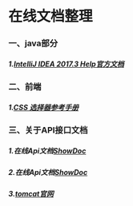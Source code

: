 # 在线文档整理
### 一、java部分
##### 1.[IntelliJ IDEA 2017.3 Help官方文档](http://www.jetbrains.com/help/idea/configuring-projects.html)

### 二、前端
##### 1.[CSS 选择器参考手册](http://www.w3school.com.cn/cssref/css_selectors.asp)

### 三、关于API接口文档
##### 1.在线Api文档[ShowDoc](https://www.showdoc.cc/)

##### 2.在线Api文档[ShowDoc](https://www.showdoc.cc/)

##### 3.[tomcat官网](https://tomcat.apache.org/download-70.cgi)
